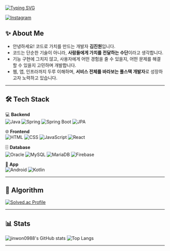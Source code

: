 [![Typing SVG](https://readme-typing-svg.demolab.com?font=Fira+Code&pause=1000&color=4B74FD&width=435&lines=Hello%2C+World!+%F0%9F%91%8B)](https://git.io/typing-svg)

[![Instagram](https://img.shields.io/badge/Instagram-E4405F?style=flat&logo=instagram&logoColor=white)](https://www.instagram.com/jin1_k_/)

## ✨ About Me

* 안녕하세요! 코드로 가치를 만드는 개발자 **김진원**입니다.  
* 코드는 단순한 기술이 아니라, **사람들에게 가치를 전달하는 수단**이라고 생각합니다.  
* 기능 구현에 그치지 않고, 사용자에게 어떤 경험을 줄 수 있을지, 어떤 문제를 해결할 수 있을지 고민하며 개발합니다.  
* 웹, 앱, 인프라까지 두루 이해하며, **서비스 전체를 바라보는 풀스택 개발자**로 성장하고자 노력하고 있습니다.  

---

## 🛠️ Tech Stack

💻 **Backend**  
![Java](https://img.shields.io/badge/Java-007396?style=flat&logo=java&logoColor=white)
![Spring](https://img.shields.io/badge/Spring-6DB33F?style=flat&logo=spring&logoColor=white)
![Spring Boot](https://img.shields.io/badge/SpringBoot-6DB33F?style=flat&logo=spring-boot&logoColor=white)
![JPA](https://img.shields.io/badge/JPA-FF6D00?style=flat&logo=hibernate&logoColor=white)

🌐 **Frontend**  
![HTML](https://img.shields.io/badge/HTML5-E34F26?style=flat&logo=html5&logoColor=white)
![CSS](https://img.shields.io/badge/CSS3-1572B6?style=flat&logo=css3&logoColor=white)
![JavaScript](https://img.shields.io/badge/JavaScript-F7DF1E?style=flat&logo=javascript&logoColor=black)
![React](https://img.shields.io/badge/React-61DAFB?style=flat&logo=react&logoColor=black)

🗄️ **Database**  
![Oracle](https://img.shields.io/badge/Oracle-F80000?style=flat&logo=oracle&logoColor=white)
![MySQL](https://img.shields.io/badge/MySQL-4479A1?style=flat&logo=mysql&logoColor=white)
![MariaDB](https://img.shields.io/badge/MariaDB-003545?style=flat&logo=mariadb&logoColor=white)
![Firebase](https://img.shields.io/badge/Firebase-FFCA28?style=flat&logo=firebase&logoColor=black)

📱 **App**  
![Android](https://img.shields.io/badge/Android-3DDC84?style=flat&logo=android&logoColor=white)
![Kotlin](https://img.shields.io/badge/Kotlin-7F52FF?style=flat&logo=kotlin&logoColor=white)

---

## 🔗 Algorithm

[![Solved.ac Profile](http://mazassumnida.wtf/api/v2/generate_badge?boj=jinwon0988)](https://solved.ac/profile/jinwon0988)

---

## 📊 Stats

![jinwon0988's GitHub stats](https://github-readme-stats.vercel.app/api?username=jinwon0988&show_icons=true&theme=default)
![Top Langs](https://github-readme-stats.vercel.app/api/top-langs/?username=jinwon0988&layout=compact)

---
